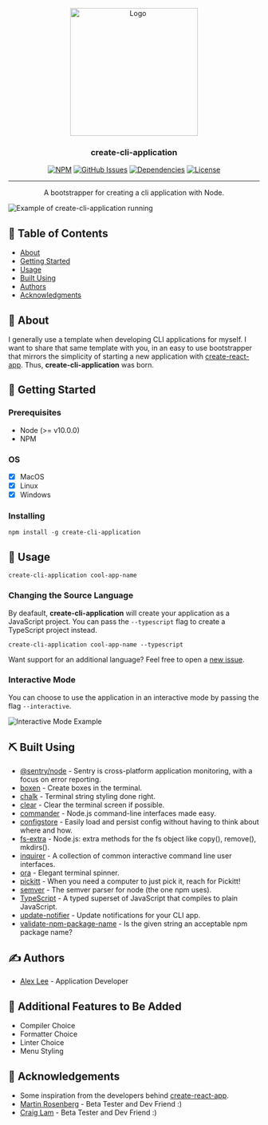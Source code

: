 <p align="center">
  <a href="https://github.com/alexlee-dev/create-cli-application" rel="noopener">
 <img width=256px height=256px src="https://res.cloudinary.com/alexlee-dev/image/upload/v1590513975/create-cli-application/proud.svg" alt="Logo"></a>
</p>

<h3 align="center">create-cli-application</h3>

<div align="center">

[![NPM](https://img.shields.io/npm/v/create-cli-application.svg)](https://www.npmjs.com/package/create-cli-application)
[![GitHub Issues](https://img.shields.io/github/issues/alexlee-dev/create-cli-application)](https://github.com/alexlee-dev/create-cli-application/issues)
[![Dependencies](https://img.shields.io/david/alexlee-dev/create-cli-application)](https://github.com/alexlee-dev/create-cli-application)
[![License](https://img.shields.io/badge/license-MIT-blue.svg)](/LICENSE)

</div>

---

<p align="center">A bootstrapper for creating a cli application with Node.
    <br> 
</p>

![Example of create-cli-application running](gifs/example.gif)

## 📝 Table of Contents

- [About](#about)
- [Getting Started](#getting_started)
- [Usage](#usage)
- [Built Using](#built_using)
- [Authors](#authors)
- [Acknowledgments](#acknowledgement)

## 🧐 About <a name = "about"></a>

I generally use a template when developing CLI applications for myself. I want to share that same template with you, in an easy to use bootstrapper that mirrors the simplicity of starting a new application with [create-react-app](https://github.com/facebook/create-react-app). Thus, **create-cli-application** was born.

## 🏁 Getting Started <a name = "getting_started"></a>

### Prerequisites

- Node (>= v10.0.0)
- NPM

### OS

- [x] MacOS
- [x] Linux
- [x] Windows

### Installing

`npm install -g create-cli-application`

## 🎈 Usage <a name="usage"></a>

`create-cli-application cool-app-name`

### Changing the Source Language

By deafault, **create-cli-application** will create your application as a JavaScript project. You can pass the `--typescript` flag to create a TypeScript project instead.

`create-cli-application cool-app-name --typescript`

Want support for an additional language? Feel free to open a [new issue](https://github.com/alexlee-dev/create-cli-application/issues/new).

### Interactive Mode

You can choose to use the application in an interactive mode by passing the flag `--interactive`.

![Interactive Mode Example](gifs/interactive.gif)

## ⛏️ Built Using <a name = "built_using"></a>

- [@sentry/node](https://sentry.io/welcome/) - Sentry is cross-platform application monitoring, with a focus on error reporting.
- [boxen](https://github.com/sindresorhus/boxen) - Create boxes in the terminal.
- [chalk](https://github.com/chalk/chalk) - Terminal string styling done right.
- [clear](https://github.com/bahamas10/node-clear) - Clear the terminal screen if possible.
- [commander](https://github.com/tj/commander.js) - Node.js command-line interfaces made easy.
- [configstore](https://github.com/yeoman/configstore) - Easily load and persist config without having to think about where and how.
- [fs-extra](https://github.com/jprichardson/node-fs-extra) - Node.js: extra methods for the fs object like copy(), remove(), mkdirs().
- [inquirer](https://github.com/SBoudrias/Inquirer.js) - A collection of common interactive command line user interfaces.
- [ora](https://github.com/sindresorhus/ora) - Elegant terminal spinner.
- [pickitt](https://pickitt.netlify.com/) - When you need a computer to just pick it, reach for Pickitt!
- [semver](https://github.com/npm/node-semver) - The semver parser for node (the one npm uses).
- [TypeScript](https://www.typescriptlang.org/) - A typed superset of JavaScript that compiles to plain JavaScript.
- [update-notifier](https://github.com/yeoman/update-notifier) - Update notifications for your CLI app.
- [validate-npm-package-name](https://github.com/npm/validate-npm-package-name) - Is the given string an acceptable npm package name?

## ✍️ Authors <a name = "authors"></a>

- [Alex Lee](https://github.com/alexlee-dev) - Application Developer

## 🚀 Additional Features to Be Added

- Compiler Choice
- Formatter Choice
- Linter Choice
- Menu Styling

## 🎉 Acknowledgements <a name = "acknowledgement"></a>

- Some inspiration from the developers behind [create-react-app](https://github.com/facebook/create-react-app).
- [Martin Rosenberg](https://github.com/MartinRosenberg) - Beta Tester and Dev Friend :)
- [Craig Lam](https://github.com/siliconeidolon) - Beta Tester and Dev Friend :)
